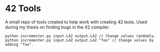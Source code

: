 # 42 Tools

A small repo of tools created to help work with creating 42 tests. Used during my thesis on finding bugs in the 42 compiler.

```
python incrementer.py input.L42 output.L42 // Change values randomly.
python incrementer.py input.L42 output.L42 "foo" // Change values by adding "foo".
```
